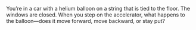 <div class="markdown-content" id="problem-content">
<p>You’re in a car with a helium balloon on a string that is tied to the floor. The windows are closed. When you step on the accelerator, what happens to the balloon—does it move forward, move backward, or stay put?</p>
</div>